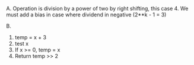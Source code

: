 A.
Operation is division by a power of two by right shifting, this case 4.
We must add a bias in case where dividend in negative (2**k - 1 = 3)

B.

1. temp = x + 3
2. test x
3. If x >= 0, temp = x
4. Return temp >> 2
